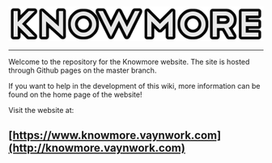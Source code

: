 ![Knowmore](assets/images/logo.png)

***

Welcome to the repository for the Knowmore website. The site is hosted through Github pages on the master branch.

If you want to help in the development of this wiki, more information can be found on the home page of the website!

Visit the website at:

## [https://www.knowmore.vaynwork.com](http://knowmore.vaynwork.com)
